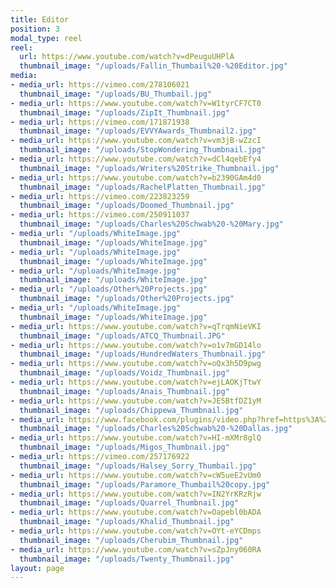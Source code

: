 ```yaml
---
title: Editor
position: 3
modal_type: reel
reel:
  url: https://www.youtube.com/watch?v=dPeuguUHPlA
  thumbnail_image: "/uploads/Fallin_Thumbail%20-%20Editor.jpg"
media:
- media_url: https://vimeo.com/278106021
  thumbnail_image: "/uploads/BU_Thumbail.jpg"
- media_url: https://www.youtube.com/watch?v=W1tyrCF7CT0
  thumbnail_image: "/uploads/ZipIt_Thumbnail.jpg"
- media_url: https://vimeo.com/171871938
  thumbnail_image: "/uploads/EVVYAwards_Thumbnail2.jpg"
- media_url: https://www.youtube.com/watch?v=vm3jB-wZzcI
  thumbnail_image: "/uploads/StopWondering_Thumbnail.jpg"
- media_url: https://www.youtube.com/watch?v=dCl4qebEfy4
  thumbnail_image: "/uploads/Writers%20Strike_Thumbnail.jpg"
- media_url: https://www.youtube.com/watch?v=b2390GAm4d0
  thumbnail_image: "/uploads/RachelPlatten_Thumbnail.jpg"
- media_url: https://vimeo.com/223823259
  thumbnail_image: "/uploads/Doomed_Thumbnail.jpg"
- media_url: https://vimeo.com/250911037
  thumbnail_image: "/uploads/Charles%20Schwab%20-%20Mary.jpg"
- media_url: "/uploads/WhiteImage.jpg"
  thumbnail_image: "/uploads/WhiteImage.jpg"
- media_url: "/uploads/WhiteImage.jpg"
  thumbnail_image: "/uploads/WhiteImage.jpg"
- media_url: "/uploads/WhiteImage.jpg"
  thumbnail_image: "/uploads/WhiteImage.jpg"
- media_url: "/uploads/Other%20Projects.jpg"
  thumbnail_image: "/uploads/Other%20Projects.jpg"
- media_url: "/uploads/WhiteImage.jpg"
  thumbnail_image: "/uploads/WhiteImage.jpg"
- media_url: https://www.youtube.com/watch?v=qTrqmNieVKI
  thumbnail_image: "/uploads/ATCQ_Thumbnail.JPG"
- media_url: https://www.youtube.com/watch?v=o1v7mGD14lo
  thumbnail_image: "/uploads/HundredWaters_Thumbnail.jpg"
- media_url: https://www.youtube.com/watch?v=oQx3h5D9pwg
  thumbnail_image: "/uploads/Voidz_Thumbnail.jpg"
- media_url: https://www.youtube.com/watch?v=ejLAOKjTtwY
  thumbnail_image: "/uploads/Anais_Thumbnail.jpg"
- media_url: https://www.youtube.com/watch?v=JE5BtfDZ1yM
  thumbnail_image: "/uploads/Chippewa_Thumbnail.jpg"
- media_url: https://www.facebook.com/plugins/video.php?href=https%3A%2F%2Fwww.facebook.com%2FCharlesSchwab%2Fvideos%2F10154826124940588%2F&show_text=0&width=560
  thumbnail_image: "/uploads/Charles%20Schwab%20-%20Dallas.jpg"
- media_url: https://www.youtube.com/watch?v=HI-mXMr8glQ
  thumbnail_image: "/uploads/Migos_Thumbnail.jpg"
- media_url: https://vimeo.com/257176922
  thumbnail_image: "/uploads/Halsey_Sorry_Thumbail.jpg"
- media_url: https://www.youtube.com/watch?v=cW5ueE2vUm0
  thumbnail_image: "/uploads/Paramore_Thumbail%20copy.jpg"
- media_url: https://www.youtube.com/watch?v=IN2YrKRzRjw
  thumbnail_image: "/uploads/Quarrel_Thumbnail.jpg"
- media_url: https://www.youtube.com/watch?v=Oapebl0bADA
  thumbnail_image: "/uploads/Khalid_Thumbnail.jpg"
- media_url: https://www.youtube.com/watch?v=OYt-eYCDmps
  thumbnail_image: "/uploads/Cherubim_Thumbnail.jpg"
- media_url: https://www.youtube.com/watch?v=sZpJny060RA
  thumbnail_image: "/uploads/Twenty_Thumbnail.jpg"
layout: page
---
```


